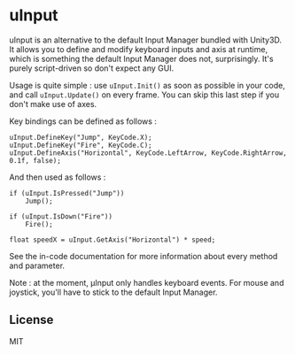 uInput
======

uInput is an alternative to the default Input Manager bundled with Unity3D. It allows you to define and modify keyboard inputs and axis at runtime, which is something the default Input Manager does not, surprisingly. It's purely script-driven so don't expect any GUI.

Usage is quite simple : use `uInput.Init()` as soon as possible in your code, and call `uInput.Update()` on every frame. You can skip this last step if you don't make use of axes.

Key bindings can be defined as follows :

    uInput.DefineKey("Jump", KeyCode.X);
    uInput.DefineKey("Fire", KeyCode.C);
    uInput.DefineAxis("Horizontal", KeyCode.LeftArrow, KeyCode.RightArrow, 0.1f, false);

And then used as follows :

    if (uInput.IsPressed("Jump"))
        Jump();
	   
    if (uInput.IsDown("Fire"))
        Fire();
    
    float speedX = uInput.GetAxis("Horizontal") * speed;

See the in-code documentation for more information about every method and parameter.

Note : at the moment, µInput only handles keyboard events. For mouse and joystick, you'll have to stick to the default Input Manager.

License
-------

MIT

